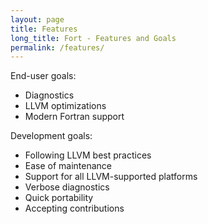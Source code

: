 ```yaml
---
layout: page
title: Features
long_title: Fort - Features and Goals
permalink: /features/
---
```


End-user goals:

- Diagnostics
- LLVM optimizations
- Modern Fortran support

Development goals:

- Following LLVM best practices
- Ease of maintenance
- Support for all LLVM-supported platforms
- Verbose diagnostics
- Quick portability
- Accepting contributions

